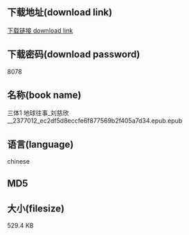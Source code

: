 ## 下载地址(download link)
[下载链接 download link](https://tutu365.netlify.app/?s=%E4%B8%89%E4%BD%931+%E5%9C%B0%E7%90%83%E5%BE%80%E4%BA%8B_%E5%88%98%E6%85%88%E6%AC%A3__2377012_ec2df5d8eccfe6f877569b2f405a7d34.epub)

## 下载密码(download password)
8078

## 名称(book name)
三体1 地球往事_刘慈欣__2377012_ec2df5d8eccfe6f877569b2f405a7d34.epub.epub

## 语言(language)
chinese

## MD5


## 大小(filesize)
529.4 KB
